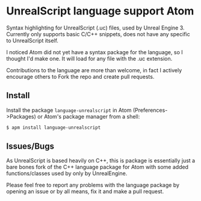 # UnrealScript language support Atom #

Syntax highlighting for UnrealScript (.uc) files, used by Unreal Engine 3. Currently only supports basic C/C++ snippets, does not have any specific to UnrealScript itself.

I noticed Atom did not yet have a syntax package for the language, so I thought I'd make one.  It will load for any file with the .uc extension.

Contributions to the language are more than welcome, in fact I actively encourage others to Fork the repo and create pull requests.

## Install

Install the package `language-unrealscript` in Atom (Preferences->Packages) or Atom's package manager from a shell:

```bash
$ apm install language-unrealscript
```

## Issues/Bugs ##

As UnrealScript is based heavily on C++, this is package is essentially just a bare bones fork of the C++ language package for Atom with some added functions/classes used by only by UnrealEngine.

Please feel free to report any problems with the language package by opening an issue or by all means, fix it and make a pull request.

